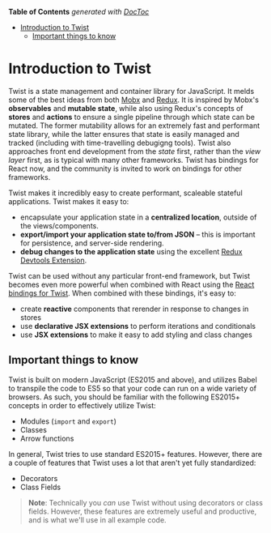 <!-- START doctoc generated TOC please keep comment here to allow auto update -->
<!-- DON'T EDIT THIS SECTION, INSTEAD RE-RUN doctoc TO UPDATE -->
**Table of Contents**  *generated with [DocToc](https://github.com/thlorenz/doctoc)*

- [Introduction to Twist](#introduction-to-twist)
  - [Important things to know](#important-things-to-know)

<!-- END doctoc generated TOC please keep comment here to allow auto update -->

# Introduction to Twist

Twist is a state management and container library for JavaScript. It melds some of the best ideas from both [Mobx](http://mobx.js.org) and [Redux](http://redux.js.org/). It is inspired by Mobx's **observables** and **mutable state**, while also using Redux's concepts of **stores** and **actions** to ensure a single pipeline through which state can be mutated. The former mutability allows for an extremely fast and performant state library, while the latter ensures that state is easily managed and tracked (including with time-travelling debugigng tools). Twist also approaches front end development from the _state_ first, rather than the _view layer_ first, as is typical with many other frameworks. Twist has bindings for React now, and the community is invited to work on bindings for other frameworks.

Twist makes it incredibly easy to create performant, scaleable stateful applications. Twist makes it easy to:

* encapsulate your application state in a **centralized location**, outside of the views/components.
* **export/import your application state to/from JSON** – this is important for persistence, and server-side rendering.
* **debug changes to the application state** using the excellent [Redux Devtools Extension](https://github.com/zalmoxisus/redux-devtools-extension).

Twist can be used without any particular front-end framework, but Twist becomes even more powerful when combined with React using the [React bindings for Twist](#). When combined with these bindings, it's easy to:

* create **reactive** components that rerender in response to changes in stores
* use **declarative JSX extensions** to perform iterations and conditionals
* use **JSX extensions** to make it easy to add styling and class changes

## Important things to know

Twist is built on modern JavaScript (ES2015 and above), and utilizes Babel to transpile the code to ES5 so that your code can run on a wide variety of browsers. As such, you should be familiar with the following ES2015+ concepts in order to effectively utilize Twist:

* Modules (`import` and `export`)
* Classes
* Arrow functions

In general, Twist tries to use standard ES2015+ features. However, there are a couple of features that Twist uses a lot that aren't yet fully standardized:

* Decorators
* Class Fields

> **Note**: Technically you _can_ use Twist without using decorators or class fields. However, these features are extremely useful and productive, and is what we'll use in all example code.
